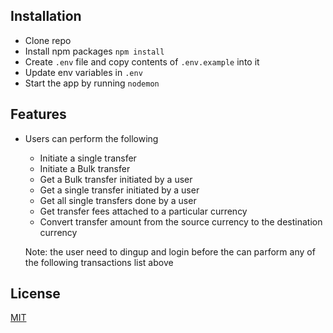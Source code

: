## Installation

- Clone repo
- Install npm packages `npm install`
- Create `.env` file and copy contents of `.env.example` into it
- Update env variables in `.env`
- Start the app by running `nodemon`

## Features

- Users can perform the following

  - Initiate a single transfer
  - Initiate a Bulk transfer
  - Get a Bulk transfer initiated by a user
  - Get a single transfer initiated by a user
  - Get all single transfers done by a user
  - Get transfer fees attached to a particular currency
  - Convert transfer amount from the source currency to the destination currency

  Note: the user need to dingup and login before the can parform any of the following transactions list above

## License

[MIT](LICENSE)

[appveyor-image]: https://badgen.net/appveyor/ci/dougwilson/express/master?label=windows
[appveyor-url]: https://ci.appveyor.com/project/dougwilson/express
[coveralls-image]: https://badgen.net/coveralls/c/github/expressjs/express/master
[coveralls-url]: https://coveralls.io/r/expressjs/express?branch=master
[github-actions-ci-image]: https://badgen.net/github/checks/expressjs/express/master?label=linux
[github-actions-ci-url]: https://github.com/expressjs/express/actions/workflows/ci.yml
[npm-downloads-image]: https://badgen.net/npm/dm/express
[npm-downloads-url]: https://npmcharts.com/compare/express?minimal=true
[npm-install-size-image]: https://badgen.net/packagephobia/install/express
[npm-install-size-url]: https://packagephobia.com/result?p=express
[npm-url]: https://npmjs.org/package/express
[npm-version-image]: https://badgen.net/npm/v/express
